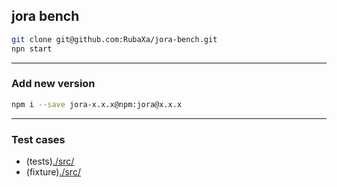 jora bench
----------

```sh
git clone git@github.com:RubaXa/jora-bench.git
npn start
```

---

### Add new version

```sh
npm i --save jora-x.x.x@npm:jora@x.x.x
```

---

### Test cases

 - (tests)[./src/](tests.js)
 - (fixture)[./src/](fixture.js)